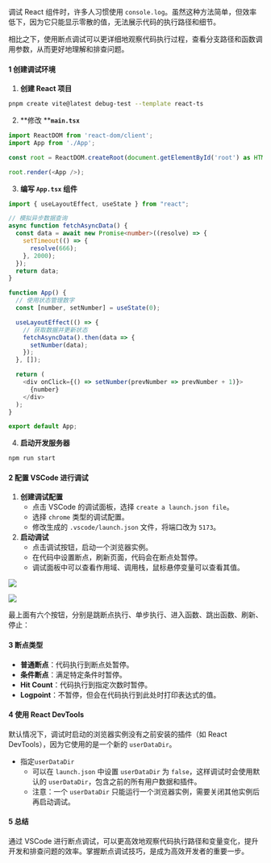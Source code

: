 调试 React 组件时，许多人习惯使用 `console.log`。虽然这种方法简单，但效率低下，因为它只能显示零散的值，无法展示代码的执行路径和细节。

相比之下，使用断点调试可以更详细地观察代码执行过程，查看分支路径和函数调用参数，从而更好地理解和排查问题。

#### 1 创建调试环境

1. **创建 React 项目**

```Bash
pnpm create vite@latest debug-test --template react-ts
```
2. **修改 ****`main.tsx`**

```TypeScript
import ReactDOM from 'react-dom/client';
import App from './App';

const root = ReactDOM.createRoot(document.getElementById('root') as HTMLElement);

root.render(<App />);

```
3. **编写 ****`App.tsx`**** 组件**

```TypeScript
import { useLayoutEffect, useState } from "react";

// 模拟异步数据查询
async function fetchAsyncData() {
  const data = await new Promise<number>((resolve) => {
    setTimeout(() => {
      resolve(666);
    }, 2000);
  });
  return data;
}

function App() {
  // 使用状态管理数字
  const [number, setNumber] = useState(0);

  useLayoutEffect(() => {
    // 获取数据并更新状态
    fetchAsyncData().then(data => {
      setNumber(data);
    });
  }, []);

  return (
    <div onClick={() => setNumber(prevNumber => prevNumber + 1)}>
      {number}
    </div>
  );
}

export default App;
```
4. **启动开发服务器**

```Bash
npm run start
```



#### 2 配置 VSCode 进行调试

1. **创建调试配置**
    - 点击 VSCode 的调试面板，选择 `create a launch.json file`。
    - 选择 `chrome` 类型的调试配置。
    - 修改生成的 `.vscode/launch.json` 文件，将端口改为 `5173`。
2. **启动调试**
    - 点击调试按钮，启动一个浏览器实例。
    - 在代码中设置断点，刷新页面，代码会在断点处暂停。
    - 调试面板中可以查看作用域、调用栈，鼠标悬停变量可以查看其值。

![](https://secure2.wostatic.cn/static/dgU21jpMQUa2aC5D9CjTUJ/image.png?auth_key=1726558502-fzuDDi3F1huL1wFPVvcCHQ-0-b327a8c16a077e23d13889a726502a66)

![](https://secure2.wostatic.cn/static/8eR2fk1M9PfgYWPyRsocCd/image.png?auth_key=1726558502-ubZnq5szfqaAhhFAoPmHi8-0-e4ce12b2c5e9820f8149db0f774252fe)

最上面有六个按钮，分别是跳断点执行、单步执行、进入函数、跳出函数、刷新、停止：



#### 3 断点类型

- **普通断点**：代码执行到断点处暂停。
- **条件断点**：满足特定条件时暂停。
- **Hit Count**：代码执行到指定次数时暂停。
- **Logpoint**：不暂停，但会在代码执行到此处时打印表达式的值。



#### 4 使用 React DevTools

默认情况下，调试时启动的浏览器实例没有之前安装的插件（如 React DevTools），因为它使用的是一个新的 `userDataDir`。

- 指定`userDataDir`
    - 可以在 `launch.json` 中设置 `userDataDir` 为 `false`，这样调试时会使用默认的 `userDataDir`，包含之前的所有用户数据和插件。
    - 注意：一个 `userDataDir` 只能运行一个浏览器实例，需要关闭其他实例后再启动调试。



#### 5 总结

通过 VSCode 进行断点调试，可以更高效地观察代码执行路径和变量变化，提升开发和排查问题的效率。掌握断点调试技巧，是成为高效开发者的重要一步。